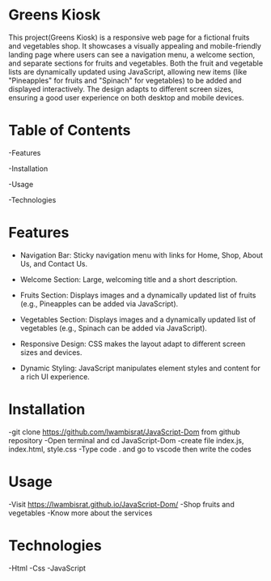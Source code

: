 # Greens Kiosk

This project(Greens Kiosk) is a responsive web page for a fictional fruits and vegetables shop. It showcases a visually appealing and mobile-friendly landing page where users can see a navigation menu, a welcome section, and separate sections for fruits and vegetables. Both the fruit and vegetable lists are dynamically updated using JavaScript, allowing new items (like "Pineapples" for fruits and "Spinach" for vegetables) to be added and displayed interactively. The design adapts to different screen sizes, ensuring a good user experience on both desktop and mobile devices.

# Table of Contents

-Features

-Installation

-Usage

-Technologies

# Features

- Navigation Bar: Sticky navigation menu with links for Home, Shop, About Us, and Contact Us. 

- Welcome Section: Large, welcoming title and a short description.

- Fruits Section: Displays images and a dynamically updated list of fruits (e.g., Pineapples can be added via JavaScript).

- Vegetables Section: Displays images and a dynamically updated list of vegetables (e.g., Spinach can be added via JavaScript).

- Responsive Design: CSS makes the layout adapt to different screen sizes and devices.

- Dynamic Styling: JavaScript manipulates element styles and content for a rich UI experience.


# Installation
  
  -git clone https://github.com/lwambisrat/JavaScript-Dom from github repository
  -Open terminal and  cd JavaScript-Dom
  -create file index.js, index.html, style.css
  -Type code . and go to vscode then write the codes

# Usage
  
  -Visit  https://lwambisrat.github.io/JavaScript-Dom/
  -Shop fruits and vegetables
  -Know more about the services 

 # Technologies

 -Html
 -Css
 -JavaScript



